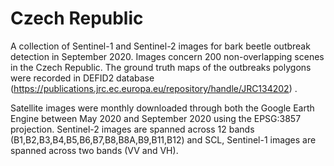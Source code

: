 # Czech Republic
A collection of Sentinel-1 and Sentinel-2 images for bark beetle outbreak detection in September 2020. Images concern 200 non-overlapping scenes in the Czech Republic. The ground truth maps of the outbreaks polygons were recorded in DEFID2 database (https://publications.jrc.ec.europa.eu/repository/handle/JRC134202) . 

Satellite images were monthly downloaded through  both the Google Earth Engine between May 2020 and September 2020 using the EPSG:3857 projection. Sentinel-2 images are spanned across 12 bands (B1,B2,B3,B4,B5,B6,B7,B8,B8A,B9,B11,B12) and SCL, Sentinel-1 images are spanned across two bands (VV and VH).